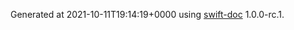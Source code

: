 Generated at 2021-10-11T19:14:19+0000 using [swift-doc](https://github.com/SwiftDocOrg/swift-doc) 1.0.0-rc.1.
